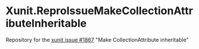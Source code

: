# Xunit.ReproIssueMakeCollectionAttributeInheritable
Repository for the [xunit issue #1867](https://github.com/xunit/xunit/issues/1867) "Make CollectionAttribute inheritable"
